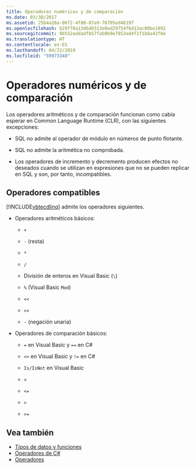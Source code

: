 ```yaml
---
title: Operadores numéricos y de comparación
ms.date: 03/30/2017
ms.assetid: 25b4a26a-06f2-4f80-87a9-76705ed46197
ms.openlocfilehash: b29f78a13d6d0313e0ad29754f6d13ac08be1092
ms.sourcegitcommit: 9b552addadfb57fab0b9e7852ed4f1f1b8a42f8e
ms.translationtype: HT
ms.contentlocale: es-ES
ms.lasthandoff: 04/22/2019
ms.locfileid: "59973348"
---
```

# <a name="numeric-and-comparison-operators"></a>Operadores numéricos y de comparación

Los operadores aritméticos y de comparación funcionan como cabía esperar en Common Language Runtime (CLR), con las siguientes excepciones:

- SQL no admite al operador de módulo en números de punto flotante.

- SQL no admite la aritmética no comprobada.

- Los operadores de incremento y decremento producen efectos no deseados cuando se utilizan en expresiones que no se pueden replicar en SQL y son, por tanto, incompatibles.

## <a name="supported-operators"></a>Operadores compatibles

[!INCLUDE[vbtecdlinq](../../../../../../includes/vbtecdlinq-md.md)] admite los operadores siguientes.

- Operadores aritméticos básicos:

  - `+`

  - `-` (resta)

  - `*`

  - `/`

  - División de enteros en Visual Basic (`\`)

  - `%` (Visual Basic `Mod`)

  - `<<`

  - `>>`

  - `-` (negación unaria)

- Operadores de comparación básicos:

  - `=` en Visual Basic y `==` en C#

  - `<>` en Visual Basic y `!=` en C#

  - `Is/IsNot` en Visual Basic

  - `<`

  - `<=`

  - `>`

  - `>=`

## <a name="see-also"></a>Vea también

- [Tipos de datos y funciones](../../../../../../docs/framework/data/adonet/sql/linq/data-types-and-functions.md)
- [Operadores de C#](../../../../../../docs/csharp/language-reference/operators/index.md)
- [Operadores](../../../../../visual-basic/language-reference/operators/index.md)
